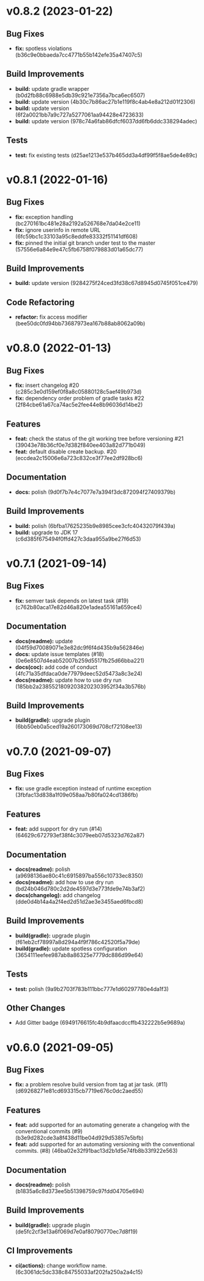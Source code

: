 # v0.8.2 (2023-01-22)

## Bug Fixes
* **fix:** spotless violations (b36c9e0bbaeda7cc4771b55b142efe35a47407c5)

## Build Improvements
* **build:** update gradle wrapper (b0d2fb88c6988e5db39c921e7356a7bca6ec6507)
* **build:** update version (4b30c7b86ac27b1e119f8c4ab4e8a212d01f2306)
* **build:** update version (6f2a0021bb7a9c727a5277061aa94428e4723633)
* **build:** update version (978c74a6fab86dfcf6037dd6fb6ddc338294adec)

## Tests
* **test:** fix existing tests (d25ae1213e537b465dd3a4df99f5f8ae5de4e89c)

# v0.8.1 (2022-01-16)

## Bug Fixes
* **fix:** exception handling (bc270161bc481e28a2192a526768e7da04e2ce11)
* **fix:** ignore userinfo in remote URL (6fc59bc1c33103a95c8eddfe83332f51141df608)
* **fix:** pinned the initial git branch under test to the master (57556e6a84e9e47c5fb6758f079883d01a65dc77)

## Build Improvements
* **build:** update version (9284275f24ced3fd38c67d8945d0745f051ce479)

## Code Refactoring
* **refactor:** fix access modifier (bee50dc0fd94bb73687973ea167b88ab8062a09b)

# v0.8.0 (2022-01-13)

## Bug Fixes
* **fix:** insert changelog #20 (c285c3e0d159ef0f8a8c05880128c5aef49b973d)
* **fix:** dependency order problem of gradle tasks #22 (2f84cbe61a67ca74ac5e2fee44e8b96036d14be2)

## Features
* **feat:** check the status of the git working tree before versioning #21 (39043e78b36cf0e7d382f840ee403a82d771b049)
* **feat:** default disable create backup. #20 (eccdea2c15006e6a723c832ce3f77ee2df928bc6)

## Documentation
* **docs:** polish (9d0f7b7e4c7077e7a394f3dc872094f27409379b)

## Build Improvements
* **build:** polish (6bfba17625235b9e8985cee3cfc40432079f439a)
* **build:** upgrade to JDK 17 (c6d385f675494f0ffd427c3daa955a9be27f6d53)

# v0.7.1 (2021-09-14)

## Bug Fixes
* **fix:** semver task depends on latest task (#19) (c762b80aca17e82d46a820e1adea55161a659ce4)

## Documentation
* **docs(readme):** update (04f59d70089071e3e82dc9f6f4d435b9a562846e)
* **docs:** update issue templates (#18) (0e6e8507d4eab52007b259d5517fb25d66bba221)
* **docs(coc):** add code of conduct (4fc71a35dfdaca0de77979deec52d5473a8c3e24)
* **docs(readme):** update how to use dry run (185bb2a23855218092038202303952f34a3b576b)

## Build Improvements
* **build(gradle):** upgrade plugin (6bb50eb0a5ced19a260173069d708cf72108ee13)

# v0.7.0 (2021-09-07)

## Bug Fixes
* **fix:** use gradle exception instead of runtime exception (3fbfac13d838a1f09e058aa7b80fa024cd1386fb)

## Features
* **feat:** add support for dry run (#14) (64629c672793ef38f4c3079eeb07d5323d762a87)

## Documentation
* **docs(readme):** polish (a9698136ae80c41c6915897ba556c10733ec8350)
* **docs(readme):** add how to use dry run (bd24b046d780c2d2de4597d3e773fde9e74b3af2)
* **docs(changelog):** add changelog (dde0d4b14a4a2f4ed2d51d2ae3e3455aed6fbcd8)

## Build Improvements
* **build(gradle):** upgrade plugin (f61eb2cf78997a8d294a4f9f786c42520f5a79de)
* **build(gradle):** update spotless configuration (3654111eefee987ab8a86325e7779dc886d99e64)

## Tests
* **test:** polish (9a9b2703f783b111bbc777e1d60297780e4da1f3)

## Other Changes
* Add Gitter badge (6949176615fc4b9dfaacdccffb432222b5e9689a)

# v0.6.0 (2021-09-05)

## Bug Fixes
* **fix:** a problem resolve build version from tag at jar task. (#11) (d69268271e81cd693315cb7719e676c0dc2aed55)

## Features
* **feat:** add supported for an automating generate a changelog with the conventional commits (#9) (b3e9d282cde3a8f438d11be04d929d53857e5bfb)
* **feat:** add supported for an automating versioning with the conventional commits. (#8) (46ba02e32f91bac13d2b1d5e74fb8b33f922e563)

## Documentation
* **docs(readme):** polish (b1835a6c8d373ee5b51398759c97fdd04705e694)

## Build Improvements
* **build(gradle):** upgrade plugin (de5fc2cf3e13a6f069d7e0af80790770ec7d8f19)

## CI Improvements
* **ci(actions):** change workflow name. (6c3061dc5dc338c84755033af202fa250a2a4c15)

